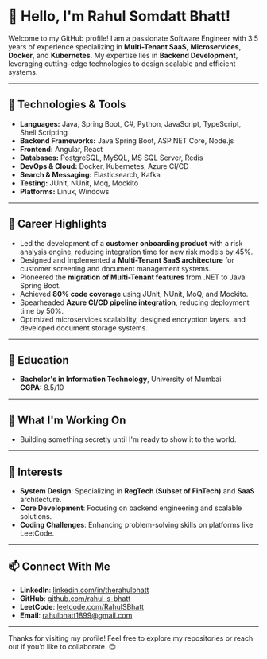 # 👋 Hello, I'm Rahul Somdatt Bhatt! 

Welcome to my GitHub profile! I am a passionate Software Engineer with 3.5 years of experience specializing in **Multi-Tenant SaaS**, **Microservices**, **Docker**, and **Kubernetes**. My expertise lies in **Backend Development**, leveraging cutting-edge technologies to design scalable and efficient systems.

---

## 🔧 **Technologies & Tools**
- **Languages:** Java, Spring Boot, C#, Python, JavaScript, TypeScript, Shell Scripting
- **Backend Frameworks:** Java Spring Boot, ASP.NET Core, Node.js
- **Frontend:** Angular, React
- **Databases:** PostgreSQL, MySQL, MS SQL Server, Redis
- **DevOps & Cloud:** Docker, Kubernetes, Azure CI/CD
- **Search & Messaging:** Elasticsearch, Kafka
- **Testing:** JUnit, NUnit, Moq, Mockito
- **Platforms:** Linux, Windows

---

## 🚀 **Career Highlights**
- Led the development of a **customer onboarding product** with a risk analysis engine, reducing integration time for new risk models by 45%.
- Designed and implemented a **Multi-Tenant SaaS architecture** for customer screening and document management systems.
- Pioneered the **migration of Multi-Tenant features** from .NET to Java Spring Boot.
- Achieved **80% code coverage** using JUnit, NUnit, MoQ, and Mockito.
- Spearheaded **Azure CI/CD pipeline integration**, reducing deployment time by 50%.
- Optimized microservices scalability, designed encryption layers, and developed document storage systems.

---

## 📘 **Education**
- **Bachelor's in Information Technology**, University of Mumbai  
  **CGPA:** 8.5/10

---

## 🎯 **What I'm Working On**
- Building something secretly until I'm ready to show it to the world.

---

## 🌟 **Interests**
- **System Design**: Specializing in **RegTech (Subset of FinTech)** and **SaaS** architecture.  
- **Core Development**: Focusing on backend engineering and scalable solutions.  
- **Coding Challenges**: Enhancing problem-solving skills on platforms like LeetCode.

---

## 📫 **Connect With Me**
- **LinkedIn**: [linkedin.com/in/therahulbhatt](https://linkedin.com/in/therahulbhatt)  
- **GitHub**: [github.com/rahul-s-bhatt](https://github.com/rahul-s-bhatt)  
- **LeetCode**: [leetcode.com/RahulSBhatt](https://leetcode.com/RahulSBhatt)  
- **Email**: rahulbhatt1899@gmail.com  

---

Thanks for visiting my profile! Feel free to explore my repositories or reach out if you’d like to collaborate. 😊
